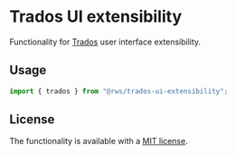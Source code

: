 # Trados UI extensibility

Functionality for [Trados](https://www.trados.com/) user interface extensibility.

## Usage

```javascript
import { trados } from "@rws/trados-ui-extensibility";
```

## License

The functionality is available with a [MIT license](https://choosealicense.com/licenses/mit/).
